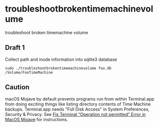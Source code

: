 # troubleshootbrokentimemachinevolume
troubleshoot broken timemachine volume

## Draft 1

Collect path and inode information into sqlite3 database

```shell
sudo ./troubleshootbrokentimemachinevolume foo.db /Volume/FooTimeMachine
```

## Caution

macOS Mojave by default prevents programs run from within Terminal.app from doing exciting things like listing directory contents of Time Machine backups.
Terminal.app needs "Full Disk Access" in System Preferences, Security & Privacy.
See [Fix Terminal “Operation not permitted” Error in MacOS Mojave](http://osxdaily.com/2018/10/09/fix-operation-not-permitted-terminal-error-macos/) for instructions.
